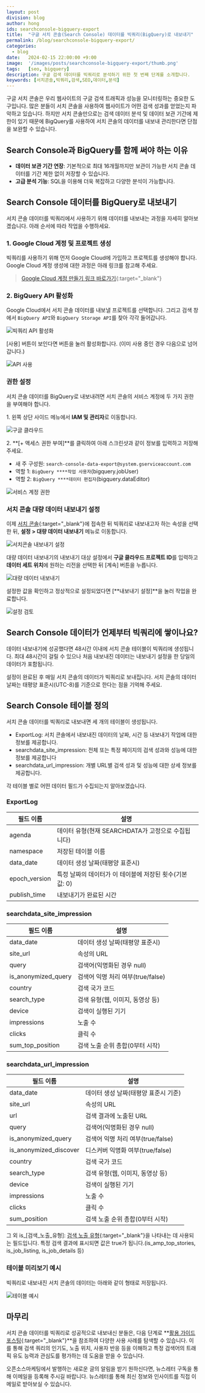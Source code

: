 ```yaml
---
layout: post
division: blog
author: hong
ids: searchconsole-bigquery-export
title:  "구글 서치 콘솔(Search Console) 데이터를 빅쿼리(BigQuery)로 내보내기"
permalink: /blog/searchconsole-bigquery-export/
categories:
  - blog
date:   2024-02-15 22:00:00 +9:00
image:  '/images/posts/searchconsole-bigquery-export/thumb.png'
tags:   [seo, bigquery]
description: 구글 검색 데이터를 빅쿼리로 분석하기 위한 첫 번째 단계를 소개합니다.
keywords: [서치콘솔,빅쿼리,검색,SEO,데이터,분석]
---
```


구글 서치 콘솔은 우리 웹사이트의 구글 검색 트래픽과 성능을 모니터링하는 중요한 도구입니다. 많은 분들이 서치  콘솔을 사용하여 웹사이트가 어떤 검색 성과를 얻었는지 파악하고 있습니다. 하지만 서치 콘솔만으로는 검색 데이터 분석 및 데이터 보관 기간에 제한이 있기 때문에 BigQuery를 사용하여 서치 콘솔의 데이터를 내보내 관리한다면 단점을 보완할 수 있습니다.

## Search Console과 BigQuery를 함께 써야 하는 이유

- **데이터 보관 기간 연장**: 기본적으로 최대 16개월까지만 보관이 가능한 서치 콘솔 데이터를 기간 제한 없이 저장할 수 있습니다.
- **고급 분석 기능**: SQL을 이용해 더욱 복잡하고 다양한 분석이 가능합니다.

## Search Console 데이터를 BigQuery로 내보내기

서치 콘솔 데이터를 빅쿼리에서 사용하기 위해 데이터를 내보내는 과정을 자세히 알아보겠습니다. 아래 순서에 따라 작업을 수행하세요.

### 1. Google Cloud 계정 및 프로젝트 생성

빅쿼리를 사용하기 위해 먼저 Google Cloud에 가입하고 프로젝트를 생성해야 합니다. Google Cloud 계정 생성에 대한 과정은 아래 링크를 참고해 주세요.

> [Google Cloud 계정 만들기 링크 바로가기](https://osoma.kr/blog/ga4-bigquery-connect/#bigquery-%EA%B3%84%EC%A0%95-%EB%A7%8C%EB%93%A4%EA%B8%B0){:target="_blank"}

### 2. BigQuery **API 활성화**

Google Cloud에서 서치 콘솔 데이터를 내보낼 프로젝트를 선택합니다. 그리고 검색 창에서 `BigQuery API`와 `BigQuery Storage API`를 찾아 각각 들어갑니다.

![빅쿼리 API 활성화](/images/posts/searchconsole-bigquery-export/01.png)

\[사용\] 버튼이 보인다면 버튼을 눌러 활성화합니다. (이미 사용 중인 경우 다음으로 넘어갑니다.)

![API 사용](/images/posts/searchconsole-bigquery-export/02.png)

### 권한 설정

서치 콘솔 데이터를 BigQuery로 내보내려면 서치 콘솔의 서비스 계정에 두 가지 권한을 부여해야 합니다.

1\. 왼쪽 상단 사이드 메뉴에서 **IAM 및 관리자**로 이동합니다.

![구글 클라우드](/images/posts/searchconsole-bigquery-export/03.png)

2\. **[+ 액세스 권한 부여]**를 클릭하여 아래 스크린샷과 같이 정보를 입력하고 저장해주세요.

- 새 주 구성원: `search-console-data-export@system.gserviceaccount.com`
- 역할 1: `BigQuery ****작업 사용자`(bigquery.jobUser)
- 역할 2: `BigQuery ****데이터 편집자`(bigquery.dataEditor)

![서비스 계정 권한](/images/posts/searchconsole-bigquery-export/04.png)

### 서치 콘솔 대량 데이터 내보내기 설정

이제 [서치 콘솔](https://search.google.com/search-console){:target="_blank"}에 접속한 뒤 빅쿼리로 내보내고자 하는 속성을 선택한 뒤, **설정 > 대량 데이터 내보내기** 메뉴로 이동합니다.

![서치콘솔 내보내기 설정](/images/posts/searchconsole-bigquery-export/05.png)

대량 데이터 내보내기의 내보내기 대상 설정에서 **구글 클라우드 프로젝트 ID**를 입력하고 **데이터 세트 위치**에 원하는 리전을 선택한 뒤 [계속] 버튼을 누릅니다.

![대량 데이터 내보내기](/images/posts/searchconsole-bigquery-export/06.png)

설정한 값을 확인하고 정상적으로 설정되었다면 [**내보내기 설정]**을 눌러 작업을 완료합니다.

![설정 검토](/images/posts/searchconsole-bigquery-export/07.png)

## Search Console 데이터가 언제부터 빅쿼리에 쌓이나요?

데이터 내보내기에 성공했다면 48시간 이내에 서치 콘솔 테이블이 빅쿼리에 생성됩니다. 최대 48시간이 걸릴 수 있으나 처음 내보내진 데이터는 내보내기 설정을 한 당일의 데이터가 포함됩니다. 

설정이 완료된 후 매일 서치 콘솔의 데이터가 빅쿼리로 보내집니다. 서치 콘솔의 데이터 날짜는 태평양 표준시(UTC-8)를 기준으로 한다는 점을 기억해 주세요.

## Search Console 테이블 정의

서치 콘솔 데이터를 빅쿼리로 내보내면 세 개의 테이블이 생성됩니다.

- ExportLog: 서치 콘솔에서 내보내진 데이터의 날짜, 시간 등 내보내기 작업에 대한 정보를 제공합니다.
- searchdata_site_impression: 전체 또는 특정 페이지의 검색 성과와 성능에 대한 정보를 제공합니다
- searchdata_url_impression: 개별 URL별 검색 성과 및 성능에 대한 상세 정보를 제공합니다.

각 테이블 별로 어떤 데이터 필드가 수집되는지 알아보겠습니다.

### ExportLog

| 필드 이름 | 설명 |
| --- | --- |
| agenda | 데이터 유형(현재 SEARCHDATA가 고정으로 수집됩니다) |
| namespace | 저장된 테이블 이름 |
| data_date | 데이터 생성 날짜(태평양 표준시) |
| epoch_version | 특정 날짜의 데이터가 이 테이블에 저장된 횟수(기본 값: 0) |
| publish_time | 내보내기가 완료된 시간 |

### searchdata_site_impression

| 필드 이름 | 설명 |
| --- | --- |
| data_date | 데이터 생성 날짜(태평양 표준시) |
| site_url | 속성의 URL |
| query | 검색어(익명화된 경우 null) |
| is_anonymized_query | 검색어 익명 처리 여부(true/false) |
| country | 검색 국가 코드 |
| search_type | 검색 유형(웹, 이미지, 동영상 등) |
| device | 검색이 실행된 기기 |
| impressions | 노출 수 |
| clicks | 클릭 수 |
| sum_top_position | 검색 노출 순위 총합(0부터 시작) |

### searchdata_url_impression

| 필드 이름 | 설명 |
| --- | --- |
| data_date | 데이터 생성 날짜(태평양 표준시 기준) |
| site_url | 속성의 URL |
| url | 검색 결과에 노출된 URL |
| query | 검색어(익명화된 경우 null) |
| is_anonymized_query | 검색어 익명 처리 여부(true/false) |
| is_anonymized_discover | 디스커버 익명화 여부(true/false) |
| country | 검색 국가 코드 |
| search_type | 검색 유형(웹, 이미지, 동영상 등) |
| device | 검색이 실행된 기기 |
| impressions | 노출 수 |
| clicks | 클릭 수 |
| sum_position | 검색 노출 순위 총합(0부터 시작) |

그 외 is_[검색_노출_유형]: [검색 노출 유형](https://support.google.com/webmasters/answer/7576553#by_search_appearance){:target="_blank"}을 나타내는 데 사용되는 필드입니다. 특정 검색 결과에 표시되면 값은 true가 됩니다.(is_amp_top_stories, is_job_listing, is_job_details 등)

### 테이블 미리보기 예시

빅쿼리로 내보내진 서치 콘솔의 데이터는 아래와 같이 형태로 저장됩니다.

![테이블 예시](/images/posts/searchconsole-bigquery-export/08.png)

## 마무리

서치 콘솔 데이터를 빅쿼리로 성공적으로 내보내신 분들은, 다음 단계로 **[활용 가이드 포스팅](https://osoma.kr/blog/searchconsole-bigquery-use/){:target="_blank"}**을 참조하여 다양한 사용 사례를 탐색할 수 있습니다. 이를 통해 검색 쿼리의 인기도, 노출 위치, 사용자 반응 등을 이해하고 특정 검색어의 트래픽 유도 능력과 관심도를 평가하는 데 도움을 받을 수 있습니다.

오픈소스마케팅에서 발행하는 새로운 글의 알림을 받기 원하신다면, 뉴스레터 구독을 통해 이메일을 등록해 주시길 바랍니다. 뉴스레터를 통해 최신 정보와 인사이트를 직접 이메일로 받아보실 수 있습니다.
